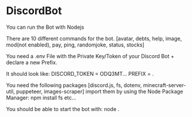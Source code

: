 # DiscordBot

You can run the Bot with Nodejs

There are 10 different commands for the bot.
[avatar, debts, help, image, mod(not enabled), pay, ping, randomjoke, status, stocks]

You need a .env File with the Private Key/Token of your Discord Bot + declare a new Prefix.

It should look like:
DISCORD_TOKEN = ODQ3MT...
PREFIX = .

You need the following packages [discord.js, fs, dotenv, minecraft-server-util, puppeteer, images-scraper]
import them by using the Node Package Manager: npm install fs   etc...

You should be able to start the bot with: node .
